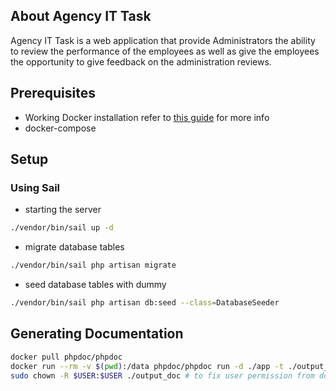 ## About Agency IT Task

Agency IT Task is a web application that provide Administrators the ability to review the performance of the employees as well as give the employees the opportunity to give feedback on the administration reviews.

## Prerequisites
- Working Docker installation 
refer to [this guide](https://docs.docker.com/engine/install/) for more info
- docker-compose
## Setup 
### Using Sail
- starting the server
```bash
./vendor/bin/sail up -d
```
- migrate database  tables
```bash
./vendor/bin/sail php artisan migrate
```
- seed database tables with dummy
```bash
./vendor/bin/sail php artisan db:seed --class=DatabaseSeeder
```
## Generating Documentation
```bash
docker pull phpdoc/phpdoc
docker run --rm -v $(pwd):/data phpdoc/phpdoc run -d ./app -t ./output_doc
sudo chown -R $USER:$USER ./output_doc # to fix user permission from docker
```

